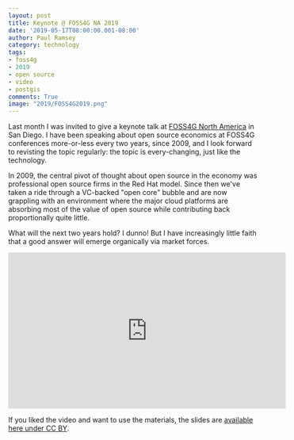 ```yaml
---
layout: post
title: Keynote @ FOSS4G NA 2019
date: '2019-05-17T08:00:00.001-08:00'
author: Paul Ramsey
category: technology
tags:
- foss4g
- 2019
- open source
- video
- postgis
comments: True
image: "2019/FOSS4G2019.png"
---
```


Last month I was invited to give a keynote talk at [FOSS4G North America](https://2019.foss4g-na.org/) in San Diego. I have been speaking about open source economics at FOSS4G conferences more-or-less every two years, since 2009, and I look forward to revisting the topic regularly: the topic is every-changing, just like the technology.

In 2009, the central pivot of thought about open source in the economy was professional open source firms in the Red Hat model. Since then we've taken a ride through a VC-backed "open core" bubble and are now grappling with an environment where the major cloud platforms are absorbing most of the value of open source while contributing back proportionally quite little.

What will the next two years hold? I dunno! But I have increasingly little faith that a good answer will emerge organically via market forces.

<iframe width="560" height="315" src="https://www.youtube.com/embed/NQ5_NnrBHjo" frameborder="0" allow="accelerometer; autoplay; encrypted-media; gyroscope; picture-in-picture" allowfullscreen></iframe>

If you liked the video and want to use the materials, the slides are [available here under CC BY](https://docs.google.com/presentation/d/1-PAgIk9--nedCdfMGEwhcnqxqy1fGYUXwWhxzMfqJZg/edit).

